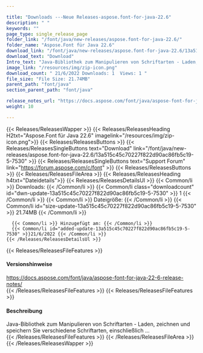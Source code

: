 ```yaml
---

title: "Downloads ---Neue Releases-aspose.font-for-java-22.6"
description: " "
keywords: ""
page_type: single_release_page
folder_link: "/font/java/new-releases/aspose.font-for-java-22.6/"
folder_name: "Aspose.Font für Java 22.6"
download_link: "/font/java/new-releases/aspose.font-for-java-22.6/13a515c45c70227f822d90ac86fb5c19-5-7530"
download_text: "Download"
Intro_text: "Java-Bibliothek zum Manipulieren von Schriftarten - Laden, zeichnen und speichern Sie verschiedene Schriftarten, einschließlich ..."
image_link: "/resources/img/zip-icon.png"
download_count: " 21/6/2022 Downloads: 1  Views: 1 "
file_size: "File Size: 21.74MB"
parent_path: "font/java"
section_parent_path: "font/java"

release_notes_url: "https://docs.aspose.com/font/java/aspose-font-for-java-22-6-release-notes/"
weight: 10

---
```


{{< Releases/ReleasesWapper >}}
  {{< Releases/ReleasesHeading H2txt="Aspose.Font für Java 22.6" imagelink="/resources/img/zip-icon.png">}}
  {{< Releases/ReleasesButtons >}}
    {{< Releases/ReleasesSingleButtons text="Download" link="/font/java/new-releases/aspose.font-for-java-22.6/13a515c45c70227f822d90ac86fb5c19-5-7530" >}}
    {{< Releases/ReleasesSingleButtons text="Support Forum" link="https://forum.aspose.com/c/font" >}}
  {{< Releases/ReleasesButtons >}}
  {{< Releases/ReleasesFileArea >}}
    {{< Releases/ReleasesHeading h4txt="Dateidetails">}}
    {{< Releases/ReleasesDetailsUl >}}
      {{< Common/li >}} Downloads: {{< /Common/li >}}
      {{< Common/li class="downloadcount" id="dwn-update-13a515c45c70227f822d90ac86fb5c19-5-7530" >}} 1 {{< /Common/li >}}
      {{< Common/li >}} Dateigröße: {{< /Common/li >}}
      {{< Common/li id="size-update-13a515c45c70227f822d90ac86fb5c19-5-7530" >}} 21.74MB {{< /Common/li >}}

      {{< Common/li >}} Hinzugefügt am: {{< /Common/li >}}
      {{< Common/li id="added-update-13a515c45c70227f822d90ac86fb5c19-5-7530" >}}21/6/2022 {{< /Common/li >}}
    {{< /Releases/ReleasesDetailsUl >}}

  {{< Releases/ReleasesFileFeatures >}}
      <h4>Versionshinweise</h4><div> <a href='https://docs.aspose.com/font/java/aspose-font-for-java-22-6-release-notes/'>https://docs.aspose.com/font/java/aspose-font-for-java-22-6-release-notes/</a></div>
  {{< /Releases/ReleasesFileFeatures >}}
  {{< Releases/ReleasesFileFeatures >}}
      <h4>Beschreibung</h4><div class="HTMLDescription"> Java-Bibliothek zum Manipulieren von Schriftarten - Laden, zeichnen und speichern Sie verschiedene Schriftarten, einschließlich ...</div>
  {{< /Releases/ReleasesFileFeatures >}}
 {{< /Releases/ReleasesFileArea >}}
{{< /Releases/ReleasesWapper >}}



